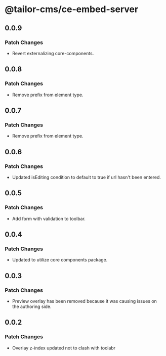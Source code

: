 # @tailor-cms/ce-embed-server

## 0.0.9

### Patch Changes

- Revert externalizing core-components.

## 0.0.8

### Patch Changes

- Remove prefix from element type.

## 0.0.7

### Patch Changes

- Remove prefix from element type.

## 0.0.6

### Patch Changes

- Updated isEditing condition to default to true if url hasn't been entered.

## 0.0.5

### Patch Changes

- Add form with validation to toolbar.

## 0.0.4

### Patch Changes

- Updated to utilize core components package.

## 0.0.3

### Patch Changes

- Preview overlay has been removed because it was causing issues on the authoring side.

## 0.0.2

### Patch Changes

- Overlay z-index updated not to clash with toolabr
